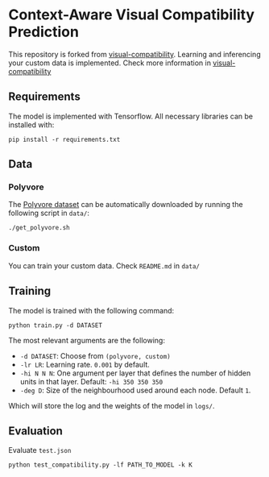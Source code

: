 # Context-Aware Visual Compatibility Prediction

This repository is forked from [visual-compatibility](https://github.com/gcucurull/visual-compatibility).
Learning and inferencing your custom data is implemented.
Check more information in [visual-compatibility](https://github.com/gcucurull/visual-compatibility)

## Requirements

The model is implemented with Tensorflow. All necessary libraries can be installed with:

    pip install -r requirements.txt

## Data

### Polyvore
The [Polyvore dataset](https://github.com/xthan/polyvore-dataset) can be automatically downloaded by running the following script in `data/`:

    ./get_polyvore.sh
    

### Custom

You can train your custom data. Check `README.md` in `data/`

## Training
The model is trained with the following command:

    python train.py -d DATASET 

The most relevant arguments are the following:

 - `-d DATASET`: Choose from `(polyvore, custom)`
 - `-lr LR`: Learning rate. `0.001` by  default.
 - `-hi N N N`: One argument per layer that defines the number of hidden units in that layer. Default: `-hi 350 350 350`
 - `-deg D`: Size of the neighbourhood used around each node. Default `1`.


 Which will store the log and the weights of the model in `logs/`.


 ## Evaluation

Evaluate `test.json`

    python test_compatibility.py -lf PATH_TO_MODEL -k K